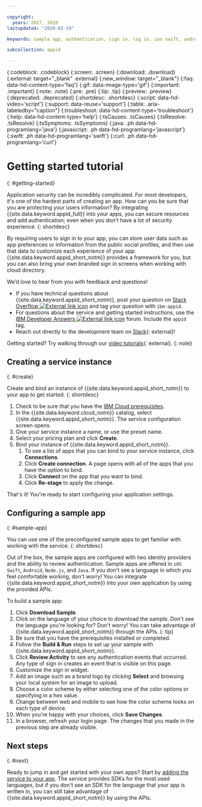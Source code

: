```yaml
---

copyright:
  years: 2017, 2020
lastupdated: "2020-03-19"

keywords: sample app, authentication, sign in, log in, ios swift, android, node js, java, single page apps, authorization, app security, identity, sdk

subcollection: appid

---
```


{:codeblock: .codeblock}
{:screen: .screen}
{:download: .download}
{:external: target="_blank" .external}
{:new_window: target="_blank"}
{:faq: data-hd-content-type='faq'}
{:gif: data-image-type='gif'}
{:important: .important}
{:note: .note}
{:pre: .pre}
{:tip: .tip}
{:preview: .preview}
{:deprecated: .deprecated}
{:shortdesc: .shortdesc}
{:script: data-hd-video='script'}
{:support: data-reuse='support'}
{:table: .aria-labeledby="caption"}
{:troubleshoot: data-hd-content-type='troubleshoot'}
{:help: data-hd-content-type='help'}
{:tsCauses: .tsCauses}
{:tsResolve: .tsResolve}
{:tsSymptoms: .tsSymptoms}
{:java: .ph data-hd-programlang='java'}
{:javascript: .ph data-hd-programlang='javascript'}
{:swift: .ph data-hd-programlang='swift'}
{:curl: .ph data-hd-programlang='curl'}


# Getting started tutorial
{: #getting-started}

Application security can be incredibly complicated. For most developers, it's one of the hardest parts of creating an app. How can you be sure that you are protecting your users information? By integrating {{site.data.keyword.appid_full}} into your apps, you can secure resources and add authentication; even when you don't have a lot of security experience.
{: shortdesc}

By requiring users to sign in to your app, you can store user data such as app preferences or information from the public social profiles, and then use that data to customize each experience of your app. {{site.data.keyword.appid_short_notm}} provides a framework for you, but you can also bring your own branded sign in screens when working with cloud directory.

We’d love to hear from you with feedback and questions!
* If you have technical questions about {{site.data.keyword.appid_short_notm}}, post your question on <a href="https://stackoverflow.com" target="_blank">Stack Overflow <img src="../../icons/launch-glyph.svg" alt="External link icon"></a> and tag your question with `ibm-appid`.
* For questions about the service and getting started instructions, use the <a href="https://developer.ibm.com" target="_blank">IBM Developer Answers <img src="../../icons/launch-glyph.svg" alt="External link icon"></a> forum. Include the `appid` tag.
* Reach out directly to the development team on [Slack](https://www.ibm.com/cloud/blog/announcements/get-help-with-ibm-cloud-app-id-related-questions-on-slack){: external}! 

Getting started? Try walking through our [video tutorials](https://www.youtube.com/playlist?list=PLzpeuWUENMK2tmzSRRx7W_mplw1x4h7ch){: external}. 
{: note}


## Creating a service instance
{: #create}

Create and bind an instance of {{site.data.keyword.appid_short_notm}} to your app to get started.
{: shortdesc}

1. Check to be sure that you have the [IBM Cloud prerequisites](/docs/overview?topic=overview-prereqs-platform). 
2. In the {{site.data.keyword.cloud_notm}} catalog, select {{site.data.keyword.appid_short_notm}}. The service configuration screen opens.
3. Give your service instance a name, or use the preset name.
4. Select your pricing plan and click **Create**.
5. Bind your instance of {{site.data.keyword.appid_short_notm}}.
    1. To see a list of apps that you can bind to your service instance, click **Connections**.
    2. Click **Create connection**. A page opens with all of the apps that you have the option to bind.
    3. Click **Connect** on the app that you want to bind.
    4. Click **Re-stage** to apply the change.

That's it! You're ready to start configuring your application settings.

## Configuring a sample app
{: #sample-app}

You can use one of the preconfigured sample apps to get familiar with working with the service.
{: shortdesc}

Out of the box, the sample apps are configured with two identity providers and the ability to review authentication. Sample apps are offered in `iOS Swift`, `Android`, `Node.js`, and `Java`. If you don't see a language in which you feel comfortable working, don't worry! You can integrate {{site.data.keyword.appid_short_notm}} into your own application by using the provided APIs.

To build a sample app:

1. Click **Download Sample**.
2. Click on the language of your choice to download the sample.
  Don't see the language you're looking for? Don't worry! You can take advantage of {{site.data.keyword.appid_short_notm}} through the APIs.
  {: tip}
3. Be sure that you have the prerequisites installed or completed.
4. Follow the **Build & Run** steps to set up your sample with {{site.data.keyword.appid_short_notm}}.
5. Click **Review Activity** to see any authentication events that occurred. Any type of sign in creates an event that is visible on this page.
6. Customize the sign in widget.
  1. Add an image such as a brand logo by clicking **Select** and browsing your local system for an image to upload.
  2. Choose a color scheme by either selecting one of the color options or specifying in a hex value.
  3. Change between web and mobile to see how the color scheme looks on each type of device.
  4. When you're happy with your choices, click **Save Changes**.
7. In a browser, refresh your login page. The changes that you made in the previous step are already visible.


## Next steps
{: #next}

Ready to jump in and get started with your own apps? Start by [adding the service to your app](/docs/appid?topic=appid-web-apps#web-apps). The service provides SDKs for the most used languages, but if you don't see an SDK for the language that your app is written in, you can still take advantage of {{site.data.keyword.appid_short_notm}} by using the APIs.
